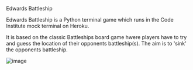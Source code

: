 Edwards Battleship

Edwards Battleship is a Python terminal game which runs in the Code Institute mock terminal on Heroku.

It is based on the classic Battleships board game hwere players have to try and guess the location of their opponents battleship(s). The aim is to 'sink' the opponents battleship.

![image](https://github.com/EdwardJWalsh/battleship/assets/155949281/939c87b9-27fb-4df2-ae4a-1a02eebf004f)



